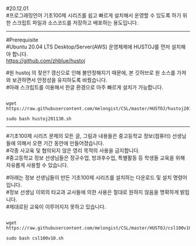 #20.12.01   
#프로그래밍언어 기초100제 시리즈를 쉽고 빠르게 설치해서 운영할 수 있도록 하기 위한 스크립트 파일과 소스코드를 저장하고 배포하는 용도입니다.    
***

#Prerequisite  
#Ubuntu 20.04 LTS Desktop/Server(AWS) 운영체제에 HUSTOJ를 먼저 설치해야 합니다.   
<https://github.com/zhblue/hustoj>

#원 hustoj 의 잦은? 갱신으로 인해 불안정해지기 때문에, 본 깃허브로 원 소스를 가져와 보관하면서 안정성을 유지하도록 바꿨습니다.   
#아래 스크립트를 이용해서 한글 환경으로 아주 빠르게 설치가 가능합니다.   
<pre><code>
wget https://raw.githubusercontent.com/melongist/CSL/master/HUSTOJ/hustoj201130.sh

sudo bash hustoj201130.sh
</code></pre>

***
#기초100제 시리즈 문제의 모든 글, 그림과 내용들은 중고등학교 정보(컴퓨터) 선생님들에 의해서 오랜 기간 동안에 만들어졌습니다.   
#각종 사교육 및 협의되지 않은 영리 목적의 사용을 금지합니다.   
#중고등학교 정보 선생님들은 정규수업, 방과후수업, 특별활동 등 학생들 교육을 위해 자유롭게 사용할 수 있습니다.   

#아래는 정보 선생님들이 만든 기초100제 시리즈를 설치하는 다운로드 및 설치 명령어 입니다.   
#정보 선생님 이외의 타교과 교사들에 의한 사용은 절대로 원하지 않음을 명확하게 밝힙니다.   
#제대로된 교육이 이루어지지 못하고 있습니다.   
<pre><code>
wget https://raw.githubusercontent.com/melongist/CSL/master/HUSTOJ/csl100v10.sh

sudo bash csl100v10.sh
</code></pre>
